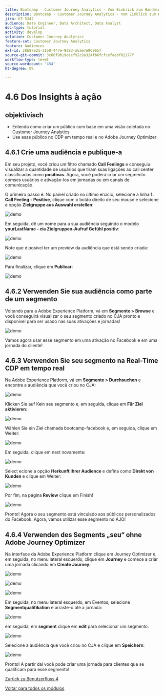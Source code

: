 ```yaml
---
title: Bootcamp - Customer Journey Analytics - Vom Einblick zum Handeln - Brasilien
description: Bootcamp - Customer Journey Analytics - Vom Einblick zum Handeln - Brasilien
jira: KT-5342
audience: Data Engineer, Data Architect, Data Analyst
doc-type: tutorial
activity: develop
solution: Customer Journey Analytics
feature-set: Customer Journey Analytics
feature: Audiences
exl-id: 28b87e21-3168-447e-9a93-a6ae7e969657
source-git-commit: 3c86f9b19cecf92c9a324fb6fcfcefaebf82177f
workflow-type: tm+mt
source-wordcount: '454'
ht-degree: 0%

---
```


# 4.6 Dos Insights à ação

## objektivisch

- Entenda como criar um público com base em uma visão coletada no Customer Journey Analytics
- Use esse público no CDP em tempo real e no Adobe Journey Optimizer

## 4.6.1 Crie uma audiência e publique-a

Em seu projeto, você criou um filtro chamado **Call Feelings** e conseguiu visualizar a quantidade de usuários que tiram suas ligações ao call center classificadas como **positivas**. Agora, você poderá criar um segmento comses usuários e ativação-los em jornadas ou em canais de comunicação.

O primeiro passo é: No painel criado no último ercício, selecione a linha **1. Call Feeling - Positive**, clique com o botão direito de seu mouse e selecione a opção **Zielgruppe aus Auswahl erstellen**:

![demo](./images/aud1.png)

Em seguida, dê um nome para a sua audiência seguindo o modelo **yourLastName - cia Zielgruppen-Aufruf Gefühl positiv**:

![demo](./images/aud2.png)

Note que é posível ter um preview da audiência que está sendo criada:

![demo](./images/aud3.png)

Para finalizar, clique em **Publicar**:

![demo](./images/aud4.png)

## 4.6.2 Verwenden Sie sua audiência como parte de um segmento

Voltando para a Adobe Experience Platform, vá em **Segmente > Browse** e você conseguirá visualizar o seu segmento criado no CJA pronto e disponível para ser usado nas suas ativações e jornadas!

![demo](./images/aud5.png)

Vamos agora usar esse segmento em uma ativação no Facebook e em uma jornada do cliente!

## 4.6.3 Verwenden Sie seu segmento na Real-Time CDP em tempo real

Na Adobe Experience Platform, vá em **Segmente > Durchsuchen** e encontre a audiência que você criou no CJA:

![demo](./images/aud6.png)

Klicken Sie auf Kein seu segmento e, em seguida, clique em **Für Ziel aktivieren**:

![demo](./images/aud7.png)

Wählen Sie ein Ziel chamada bootcamp-facebook e, em seguida, clique em Weiter:

![demo](./images/aud8.png)

Em seguida, clique em next novamente:

![demo](./images/aud9.png)

Select ecione a opção **Herkunft Ihrer Audience** e defina como **Direkt von Kunden** e clique em Weiter:

![demo](./images/aud10.png)

Por fim, na página **Review** clique em Finish!

![demo](./images/aud11.png)

Pronto! Agora o seu segmento está vinculado aos públicos personalizados do Facebook.
Agora, vamos utilizar esse segmento no AJO!

## 4.6.4 Verwenden des Segments „seu“ ohne Adobe Journey Optimizer

Na interface da Adobe Experience Platform clique em Journey Optimizer e, em seguida, no menu lateral esquerdo, clique em **Journey** e comece a criar uma jornada clicando em **Create Journey**:

![demo](./images/aud20.png)

![demo](./images/aud21.png)

![demo](./images/aud22.png)

Em seguida, no menu lateral esquerdo, em Eventos, selecione **Segmentqualifikation** e arraste-o até a jornada:

![demo](./images/aud23.png)

em seguida, em **segment** clique em **edit** para selecionar um segmento:

![demo](./images/aud24.png)

Selecione a audiência que você criou no CJA e clique em **Speichern**:

![demo](./images/aud25.png)

Pronto! A partir daí você pode criar uma jornada para clientes que se qualificam para esse segmento!

[Zurück zu Benutzerfluss 4](./uc4.md)

[Voltar para todos os módulos](./../../overview.md)
